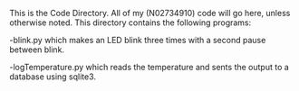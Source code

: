This is the Code Directory.
 All of my (N02734910) code will go here, unless otherwise noted.
 This directory contains the following programs:
 
 -blink.py which makes an LED blink three times with a second pause between blink.
 
 -logTemperature.py which reads the temperature and sents the output to a database using sqlite3.

